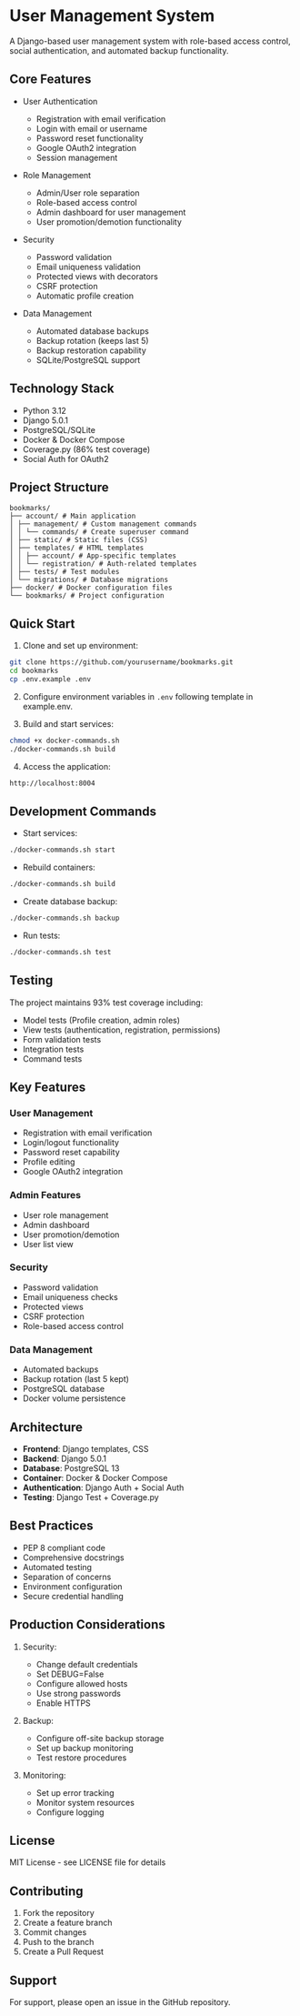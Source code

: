 # User Management System

A Django-based user management system with role-based access control, social authentication, and automated backup functionality.

## Core Features

- User Authentication
  - Registration with email verification
  - Login with email or username
  - Password reset functionality
  - Google OAuth2 integration
  - Session management

- Role Management
  - Admin/User role separation
  - Role-based access control
  - Admin dashboard for user management
  - User promotion/demotion functionality

- Security
  - Password validation
  - Email uniqueness validation
  - Protected views with decorators
  - CSRF protection
  - Automatic profile creation

- Data Management
  - Automated database backups
  - Backup rotation (keeps last 5)
  - Backup restoration capability
  - SQLite/PostgreSQL support

## Technology Stack

- Python 3.12
- Django 5.0.1
- PostgreSQL/SQLite
- Docker & Docker Compose
- Coverage.py (86% test coverage)
- Social Auth for OAuth2

## Project Structure

```
bookmarks/
├── account/ # Main application
│ ├── management/ # Custom management commands
│ │ └── commands/ # Create superuser command
│ ├── static/ # Static files (CSS)
│ ├── templates/ # HTML templates
│ │ ├── account/ # App-specific templates
│ │ └── registration/ # Auth-related templates
│ ├── tests/ # Test modules
│ └── migrations/ # Database migrations
├── docker/ # Docker configuration files
└── bookmarks/ # Project configuration
```


## Quick Start

1. Clone and set up environment:
```bash
git clone https://github.com/yourusername/bookmarks.git
cd bookmarks
cp .env.example .env
```


2. Configure environment variables in `.env` following template in example.env.


3. Build and start services:
```bash
chmod +x docker-commands.sh
./docker-commands.sh build
```


4. Access the application:

```bash
http://localhost:8004
```

## Development Commands

- Start services:
```bash
./docker-commands.sh start
```
- Rebuild containers:
```bash
./docker-commands.sh build
```
- Create database backup:
```bash
./docker-commands.sh backup
```
- Run tests:
```bash
./docker-commands.sh test
```


## Testing

The project maintains 93% test coverage including:
- Model tests (Profile creation, admin roles)
- View tests (authentication, registration, permissions)
- Form validation tests
- Integration tests
- Command tests

## Key Features

### User Management
- Registration with email verification
- Login/logout functionality
- Password reset capability
- Profile editing
- Google OAuth2 integration

### Admin Features
- User role management
- Admin dashboard
- User promotion/demotion
- User list view

### Security
- Password validation
- Email uniqueness checks
- Protected views
- CSRF protection
- Role-based access control

### Data Management
- Automated backups
- Backup rotation (last 5 kept)
- PostgreSQL database
- Docker volume persistence

## Architecture

- **Frontend**: Django templates, CSS
- **Backend**: Django 5.0.1
- **Database**: PostgreSQL 13
- **Container**: Docker & Docker Compose
- **Authentication**: Django Auth + Social Auth
- **Testing**: Django Test + Coverage.py

## Best Practices

- PEP 8 compliant code
- Comprehensive docstrings
- Automated testing
- Separation of concerns
- Environment configuration
- Secure credential handling

## Production Considerations

1. Security:
   - Change default credentials
   - Set DEBUG=False
   - Configure allowed hosts
   - Use strong passwords
   - Enable HTTPS

2. Backup:
   - Configure off-site backup storage
   - Set up backup monitoring
   - Test restore procedures

3. Monitoring:
   - Set up error tracking
   - Monitor system resources
   - Configure logging

## License

MIT License - see LICENSE file for details

## Contributing

1. Fork the repository
2. Create a feature branch
3. Commit changes
4. Push to the branch
5. Create a Pull Request

## Support

For support, please open an issue in the GitHub repository.